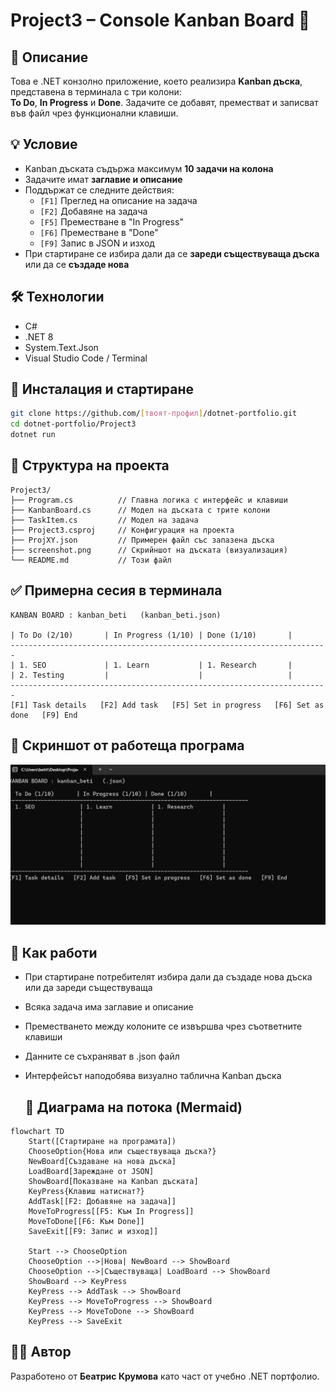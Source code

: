 # Project3 – Console Kanban Board 🧩

## 🧾 Описание  
Това е .NET конзолно приложение, което реализира **Kanban дъска**, представена в терминала с три колони:  
**To Do**, **In Progress** и **Done**. Задачите се добавят, преместват и записват във файл чрез функционални клавиши.

## 💡 Условие  
- Kanban дъската съдържа максимум **10 задачи на колона**
- Задачите имат **заглавие и описание**
- Поддържат се следните действия:
  - `[F1]` Преглед на описание на задача
  - `[F2]` Добавяне на задача
  - `[F5]` Преместване в "In Progress"
  - `[F6]` Преместване в "Done"
  - `[F9]` Запис в JSON и изход
- При стартиране се избира дали да се **зареди съществуваща дъска** или да се **създаде нова**

## 🛠️ Технологии  
- C#  
- .NET 8  
- System.Text.Json  
- Visual Studio Code / Terminal  

## 🧪 Инсталация и стартиране

```bash
git clone https://github.com/[твоят-профил]/dotnet-portfolio.git
cd dotnet-portfolio/Project3
dotnet run
```

## 📁 Структура на проекта  

```
Project3/
├── Program.cs          // Главна логика с интерфейс и клавиши
├── KanbanBoard.cs      // Модел на дъската с трите колони
├── TaskItem.cs         // Модел на задача
├── Project3.csproj     // Конфигурация на проекта
├── ProjXY.json         // Примерен файл със запазена дъска
├── screenshot.png      // Скрийншот на дъската (визуализация)
└── README.md           // Този файл

```
## ✅ Примерна сесия в терминала
```
KANBAN BOARD : kanban_beti   (kanban_beti.json)

| To Do (2/10)       | In Progress (1/10) | Done (1/10)       |
-----------------------------------------------------------------------
| 1. SEO             | 1. Learn           | 1. Research       |
| 2. Testing         |                    |                   |
-----------------------------------------------------------------------
[F1] Task details   [F2] Add task   [F5] Set in progress   [F6] Set as done   [F9] End

```

## 📸 Скриншот от работеща програма  
![Примерен изглед](./screenshot.png)

## 🧩 Как работи 

- При стартиране потребителят избира дали да създаде нова дъска или да зареди съществуваща
- Всяка задача има заглавие и описание
- Преместването между колоните се извършва чрез съответните клавиши
- Данните се съхраняват в .json файл
- Интерфейсът наподобява визуално таблична Kanban дъска

  ## 🔄 Диаграма на потока (Mermaid)

```mermaid
flowchart TD
    Start([Стартиране на програмата])
    ChooseOption{Нова или съществуваща дъска?}
    NewBoard[Създаване на нова дъска]
    LoadBoard[Зареждане от JSON]
    ShowBoard[Показване на Kanban дъската]
    KeyPress{Клавиш натиснат?}
    AddTask[[F2: Добавяне на задача]]
    MoveToProgress[[F5: Към In Progress]]
    MoveToDone[[F6: Към Done]]
    SaveExit[[F9: Запис и изход]]

    Start --> ChooseOption
    ChooseOption -->|Нова| NewBoard --> ShowBoard
    ChooseOption -->|Съществуваща| LoadBoard --> ShowBoard
    ShowBoard --> KeyPress
    KeyPress --> AddTask --> ShowBoard
    KeyPress --> MoveToProgress --> ShowBoard
    KeyPress --> MoveToDone --> ShowBoard
    KeyPress --> SaveExit

```


## 👩‍💻 Автор  
Разработено от **Беатрис Крумова** като част от учебно .NET портфолио.





